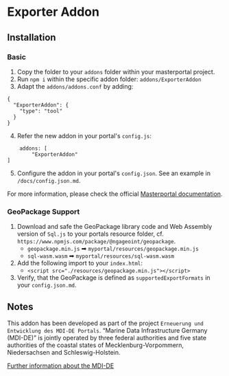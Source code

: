 # Exporter Addon

## Installation

### Basic
1. Copy the folder to your `addons` folder within your masterportal project.
2. Run `npm i` within the specific addon folder: `addons/ExporterAddon`
3. Adapt the `addons/addons.conf` by adding:
```
{
  "ExporterAddon": {
    "type": "tool"
  }
}
```
4. Refer the new addon in your portal's `config.js`:
```
    addons: [
        "ExporterAddon"
]
```
5. Configure the addon in your portal's `config.json`. See an example in `/docs/config.json.md`.

For more information, please check the official [Masterportal documentation](https://bitbucket.org/geowerkstatt-hamburg/masterportal/src/dev/doc/addOnsVue.md).

### GeoPackage Support
1. Download and safe the GeoPackage library code and Web Assembly version of `Sql.js` to your portals resource folder, cf. `https://www.npmjs.com/package/@ngageoint/geopackage`.
   - `geopackage.min.js` ➡ `myportal/resources/geopackage.min.js`
   - `sql-wasm.wasm` ➡ `myportal/resources/sql-wasm.wasm`
2. Add the following import to your `index.html`:
   - `<script src="./resources/geopackage.min.js"></script>`
1. Verify, that the GeoPackage is defined as `supportedExportFormats` in your `config.json.md`.

## Notes

This addon has been developed as part of the project `Erneuerung und Entwicklung des MDI-DE Portals`.
“Marine Data Infrastructure Germany (MDI-DE)” is jointly operated by three federal authorities and five state authorities of the coastal states of Mecklenburg-Vorpommern, Niedersachsen and Schleswig-Holstein.

[Further information about the MDI-DE](https://projekt.mdi-de.org/)
